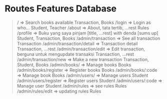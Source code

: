 # Routes                        Features                                                            Database
> /                             => Search books available                                           Transaction, Books 
> /login                        => Login as who...                                                  Student, Teacher
> /about                        => About, tata tertib, ...rest                                      Rules
> /profile                      => Buku yang saya pinjam [title, ...rest] with denda [sums up]      Student, Transaction, Books
> /admin/transaction            => See all transaction                                              Transaction
> /admin/transaction/detail     => Transaction detail                                               Transaction, ...rest
> /admin/transaction/edit       => Edit transaction, berguna untuk mengupdate transaksi             Transaction, ...rest
> /admin/transaction/new        => Make a new transaction                                           Transaction, Student, Books
> /admin/books/                 => Manage books                                                     Books
> /admin/books/register         => Register books                                                   Books
> /admin/books/:code            => Manage book                                                      Books
> /admin/users/                 => Manage users                                                     Student
> /admin/users/register         => Register users                                                   Student
> /admin/users/:code            => Manage user                                                      Student
> /admin/rules                  => see rules                                                        Rules
> /admin/rules/edit             => updating rules                                                   Rules

